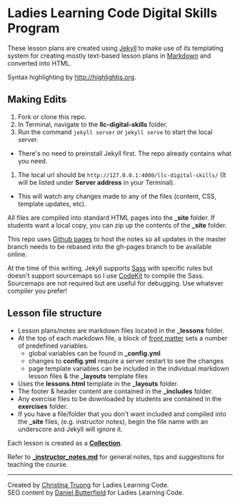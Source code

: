 # Ladies Learning Code Digital Skills Program

These lesson plans are created using [Jekyll](http://jekyllrb.com/) to make use of its templating system for creating mostly text-based lesson plans in [Markdown](http://daringfireball.net/projects/markdown/) and converted into HTML.

Syntax highlighting by <http://highlightjs.org>.

## Making Edits

1. Fork or clone this repo.
1. In Terminal, navigate to the **llc-digital-skills** folder.
1. Run the command `jekyll server` or `jekyll serve` to start the local server.
  * There's no need to preinstall Jekyll first.  The repo already contains what you need.
1. The local url should be `http://127.0.0.1:4000/llc-digital-skills/` (It will be listed under **Server address** in your Terminal).
  * This will watch any changes made to any of the files (content, CSS, template updates, etc).
  
All files are compiled into standard HTML pages into the **_site** folder.  If students want a local copy, you can zip up the contents of the **_site** folder.  

This repo uses [Github pages](https://help.github.com/articles/using-jekyll-with-pages/) to host the notes so all updates in the master branch needs to be rebased into the gh-pages branch to be available online.

At the time of this writing, Jekyll supports [Sass](http://jekyllrb.com/docs/assets/) with specific rules but doesn't support sourcemaps so I use [CodeKit](https://incident57.com/codekit/index.html) to compile the Sass. Sourcemaps are not required but are useful for debugging. Use whatever compiler you prefer!

## Lesson file structure

* Lesson plans/notes are markdown files located in the **_lessons** folder.
* At the top of each markdown file, a block of [front matter](http://jekyllrb.com/docs/frontmatter/) sets a number of predefined variables.
  * global variables can be found in **_config.yml**
  * changes to **config.yml** require a server restart to see the changes
  * page template variables can be included in the individual markdown lesson files & the **_layouts** template files
* Uses the **lessons.html** template in the **_layouts** folder.
* The footer & header content are contained in the **_includes** folder.
* Any exercise files to be downloaded by students are contained in the **exercises** folder.
* If you have a file/folder that you don't want included and compiled into the **_site** files, (e.g. instructor notes), begin the file name with an underscore and Jekyll will ignore it.

Each lesson is created as a **[Collection](http://jekyllrb.com/docs/collections/)**.

Refer to **[_instructor_notes.md](_instructor_notes.md)** for general notes, tips and suggestions for teaching the course.

---
Created by [Christina Truong](http://christinatruong.com) for Ladies Learning Code.  
SEO content by [Daniel Butterfield](https://twitter.com/DanielButterf) for Ladies Learning Code.